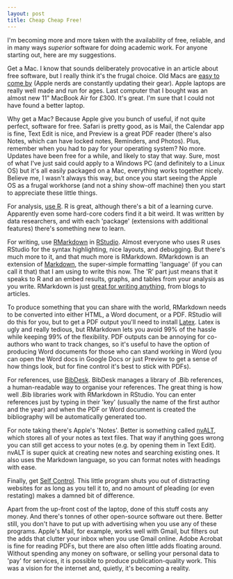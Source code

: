 ```yaml
---
layout: post
title: Cheap Cheap Free!
---
```


I'm becoming more and more taken with the availability of free, reliable, and in many ways _superior_ software for doing academic work. For anyone starting out, here are my suggestions.

Get a Mac. I know that sounds deliberately provocative in an article about free software, but I really think it's the frugal choice. Old Macs are [easy to come by](https://www.gumtree.com/macs/london/mac) (Apple nerds are constantly updating their gear). Apple laptops are really well made and run for ages. Last computer that I bought was an almost new 11" MacBook Air for £300. It's great. I'm sure that I could not have found a better laptop. 

Why get a Mac? Because Apple give you bunch of useful, if not quite perfect, software for free. Safari is pretty good, as is Mail, the Calendar app is fine, Text Edit is nice, and Preview is a great PDF reader (there's also Notes, which can have locked notes, Reminders, and Photos). Plus, remember when you had to pay for your operating system? No more. Updates have been free for a while, and likely to stay that way. Sure, most of what I've just said could apply to a Windows PC (and definitely to a Linux OS) but it's all easily packaged on a Mac, everything works together nicely. Believe me, I wasn't always this way, but once you start seeing the Apple OS as a frugal workhorse (and not a shiny show-off machine) then you start to appreciate these little things. 

For analysis, [use R](https://www.rstudio.com/). R is great, although there's a bit of a learning curve. Apparently even some hard-core coders find it a bit weird. It was written by data researchers, and with each 'package' (extensions with additional features) there's something new to learn. 

For writing, use [RMarkdown](https://rmarkdown.rstudio.com/) in [RStudio](https://www.rstudio.com/). Almost everyone who uses R uses RStudio for the syntax highlighting, nice layouts, and debugging. But there's much more to it, and that much more is RMarkdown. RMarkdown is an extension of [Markdown](https://www.markdownguide.org/), the super-simple formatting 'language' (if you can call it that) that I am using to write this now. The 'R' part just means that it speaks to R and an embed results, graphs, and tables from your analysis as you write. RMarkdown is just [great for writing anything](https://rmarkdown.rstudio.com/gallery.html), from blogs to articles. 

To produce something that you can share with the world, RMarkdown needs to be converted into either HTML, a Word document, or a PDF. RStudio will do this for you, but to get a PDF output you'll need to install [Latex](https://www.latex-project.org/). Latex is ugly and really tedious, but RMarkdown lets you avoid 99% of the hassle while keeping 99% of the flexibility. PDF outputs can be annoying for co-authors who want to track changes, so it's useful to have the option of producing Word documents for those who can stand working in Word (you can open the Word docs in Google Docs or just Preview to get a sense of how things look, but for fine control it's best to stick with PDFs). 

For references, use [BibDesk](https://bibdesk.sourceforge.io/). BibDesk manages a library of .Bib references, a human-readable way to organise your references. The great thing is how well .Bib libraries work with RMarkdown in RStudio. You can enter references just by typing in their 'key' (usually the name of the first author and the year) and when the PDF or Word document is created the bibliography will be automatically generated too. 

For note taking there's Apple's 'Notes'. Better is something called [nvALT](http://brettterpstra.com/projects/nvalt/), which stores all of your notes as text files. That way if anything goes wrong you can still get access to your notes (e.g. by opening them in Text Edit). nvALT is super quick at creating new notes and searching existing ones. It also uses the Markdown language, so you can format notes with headings with ease.

Finally, get [Self Control](https://selfcontrolapp.com/). This little program shuts you out of distracting websites for as long as you tell it to, and no amount of pleading (or even restating) makes a damned bit of difference. 

Apart from the up-front cost of the laptop, done of this stuff costs any money. And there's tonnes of other open-source software out there. Better still, you don't have to put up with advertising when you use any of these programs. Apple's Mail, for example, works well with Gmail, but filters out the adds that clutter your inbox when you use Gmail online. Adobe Acrobat is fine for reading PDFs, but there are also often little adds floating around. Without spending any money on software, or selling your personal data to 'pay' for services, it is possible to produce publication-quality work. This was a vision for the internet and, quietly, it's becoming a reality. 







